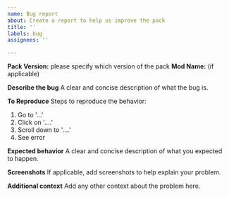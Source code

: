 ```yaml
---
name: Bug report
about: Create a report to help us improve the pack
title: ''
labels: bug
assignees: ''

---
```


**Pack Version:** please specify which version of the pack
**Mod Name:** (if applicable)

**Describe the bug**
A clear and concise description of what the bug is.

**To Reproduce**
Steps to reproduce the behavior:
1. Go to '...'
2. Click on '....'
3. Scroll down to '....'
4. See error

**Expected behavior**
A clear and concise description of what you expected to happen.

**Screenshots**
If applicable, add screenshots to help explain your problem.

**Additional context**
Add any other context about the problem here.

